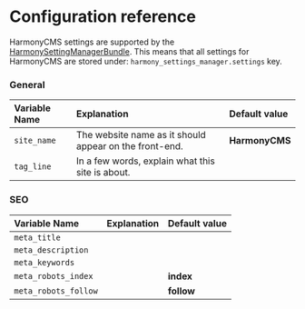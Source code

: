 # Configuration reference

HarmonyCMS settings are supported by the [HarmonySettingManagerBundle](https://marketplace.harmonycms.net/package/harmony-settings-manager-bundle). This means that all settings for HarmonyCMS are stored under: `harmony_settings_manager.settings` key.

### General

| Variable Name | Explanation | Default value |
| :--- | :--- | :--- |
| `site_name` | The website name as it should appear on the front-end. | **HarmonyCMS** |
| `tag_line` | In a few words, explain what this site is about. |  |

### SEO

| Variable Name | Explanation | Default value |
| :--- | :--- | :--- |
| `meta_title` |  |  |
| `meta_description` |  |  |
| `meta_keywords` |  |  |
| `meta_robots_index` |  | **index** |
| `meta_robots_follow` |  | **follow** |

